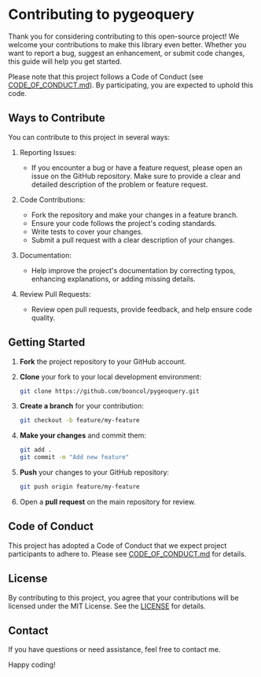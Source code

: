 # Contributing to pygeoquery

Thank you for considering contributing to this open-source project! We welcome your contributions to make this library even better. Whether you want to report a bug, suggest an enhancement, or submit code changes, this guide will help you get started.

Please note that this project follows a Code of Conduct (see [CODE_OF_CONDUCT.md](CODE_OF_CONDUCT.md)). By participating, you are expected to uphold this code.

## Ways to Contribute

You can contribute to this project in several ways:

1. Reporting Issues:
   - If you encounter a bug or have a feature request, please open an issue on the GitHub repository. Make sure to provide a clear and detailed description of the problem or feature request.

2. Code Contributions:
   - Fork the repository and make your changes in a feature branch.
   - Ensure your code follows the project's coding standards.
   - Write tests to cover your changes.
   - Submit a pull request with a clear description of your changes.

3. Documentation:
   - Help improve the project's documentation by correcting typos, enhancing explanations, or adding missing details.

4. Review Pull Requests:
   - Review open pull requests, provide feedback, and help ensure code quality.

## Getting Started

1. **Fork** the project repository to your GitHub account.

2. **Clone** your fork to your local development environment:

   ```bash
   git clone https://github.com/booncol/pygeoquery.git
   ```
3. **Create a branch** for your contribution:

   ```bash
   git checkout -b feature/my-feature
   ```
4. **Make your changes** and commit them:

   ```bash
   git add .
   git commit -m "Add new feature"
   ```
5. **Push** your changes to your GitHub repository:

   ```bash
   git push origin feature/my-feature
   ```
6. Open a **pull request** on the main repository for review.

## Code of Conduct

This project has adopted a Code of Conduct that we expect project participants to adhere to. Please see [CODE_OF_CONDUCT.md](CODE_OF_CONDUCT.md) for details.

## License

By contributing to this project, you agree that your contributions will be licensed under the MIT License. See the [LICENSE](LICENSE) for details.

## Contact

If you have questions or need assistance, feel free to contact me.

Happy coding!
